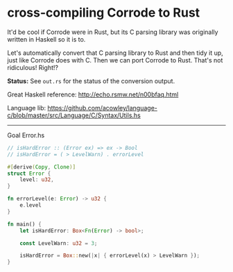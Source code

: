 # cross-compiling Corrode to Rust

It'd be cool if Corrode were in Rust, but its C parsing library was originally
written in Haskell so it is to.

Let's automatically convert that C parsing library to Rust and then tidy it up,
just like Corrode does with C. Then we can port Corrode to Rust. That's not
ridiculous! Right!?

**Status:** See `out.rs` for the status of the conversion output.

Great Haskell reference: http://echo.rsmw.net/n00bfaq.html

Language lib: https://github.com/acowley/language-c/blob/master/src/Language/C/Syntax/Utils.hs

---

Goal Error.hs

```rust
// isHardError :: (Error ex) => ex -> Bool
// isHardError = ( > LevelWarn) . errorLevel

#[derive(Copy, Clone)]
struct Error {
    level: u32,
}

fn errorLevel(e: Error) -> u32 {
    e.level
}

fn main() {
    let isHardError: Box<Fn(Error) -> bool>;

    const LevelWarn: u32 = 3;

    isHardError = Box::new(|x| { errorLevel(x) > LevelWarn });
}
```
